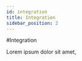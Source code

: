 ```yaml
---
id: integration
title: Integration
sidebar_position: 2
---
```


#Integration

Lorem ipsum dolor sit amet,